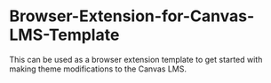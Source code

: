 # Browser-Extension-for-Canvas-LMS-Template
This can be used as a browser extension template to get started with making theme modifications to the Canvas LMS.
